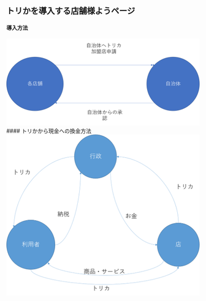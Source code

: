 ## トリかを導入する店舗様ようページ
#### 導入方法
<img src="./image/inflow.png" alt="導入手順" title="導入手順">
#### トリかから現金への換金方法
<img src="./image/cashcycle.png" alt="cashcycle" title="換金方法">
